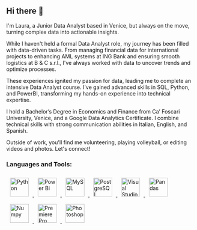 ## Hi there 👋

I'm Laura, a Junior Data Analyst based in Venice, but always on the move, turning complex data into actionable insights.

While I haven't held a formal Data Analyst role, my journey has been filled with data-driven tasks. From managing financial data for international projects to enhancing AML systems at ING Bank and ensuring smooth logistics at B & C s.r.l., I've always worked with data to uncover trends and optimize processes.

These experiences ignited my passion for data, leading me to complete an intensive Data Analyst course. I've gained advanced skills in SQL, Python, and PowerBI, transforming my hands-on experience into technical expertise.

I hold a Bachelor’s Degree in Economics and Finance from Ca’ Foscari University, Venice, and a Google Data Analytics Certificate. I combine technical skills with strong communication abilities in Italian, English, and Spanish.

Outside of work, you'll find me volunteering, playing volleyball, or editing videos and photos. 
Let's connect!

<h3 align="left">Languages and Tools:</h3>

<div>  
  <a href="https://www.python.org/" target="_blank">
    <img style="margin: 10px; display: inline-block;" src="https://profilinator.rishav.dev/skills-assets/python-original.svg" alt="Python" height="50" />
  <a>  
  <a href="https://powerbi.microsoft.com/en-us/" target="_blank">
    <img style="margin: 10px; display: inline-block;" src="https://profilinator.rishav.dev/skills-assets/powerbi.png" alt="Power Bi" height="50" />
  <a>  
  <a href="https://www.mysql.com/" target="_blank">
    <img style="margin: 10px; display: inline-block;" src="https://profilinator.rishav.dev/skills-assets/mysql-original-wordmark.svg" alt="MySQL" height="50" />
  <a>  
  <a href="https://www.postgresql.org/" target="_blank">
    <img style="margin: 10px; display: inline-block;" src="https://profilinator.rishav.dev/skills-assets/postgresql-original-wordmark.svg" alt="PostgreSQL" height="50" />
  <a>  
  <a href="https://code.visualstudio.com/" target="_blank">
    <img style="margin: 10px; display: inline-block;" src="https://upload.wikimedia.org/wikipedia/commons/5/59/Visual_Studio_Icon_2019.svg" alt="Visual Studio Code" height="50" />
  <a>
  <a href="https://pandas.pydata.org/" target="_blank">
    <img style="margin: 10px; display: inline-block;" src="https://upload.wikimedia.org/wikipedia/commons/e/ed/Pandas_logo.svg" alt="Pandas" height="50" />
  <a>
  <a href="https://numpy.org/" target="_blank">
    <img style="margin: 10px; display: inline-block;" src="https://upload.wikimedia.org/wikipedia/commons/3/31/NumPy_logo_2020.svg" alt="Numpy" height="50" />
  <a>
  <a href="https://www.adobe.com/in/products/premiere.html" target="_blank">
    <img style="margin: 10px; display: inline-block;" src="https://profilinator.rishav.dev/skills-assets/adobepremierepro.png" alt="Premiere Pro" height="50" />
  <a>  
  <a href="https://www.adobe.com/in/products/photoshop.html" target="_blank">
    <img style="margin: 10px; display: inline-block;" src="https://profilinator.rishav.dev/skills-assets/photoshop-plain.svg" alt="Photoshop" height="50" />
  <a>
</div>


